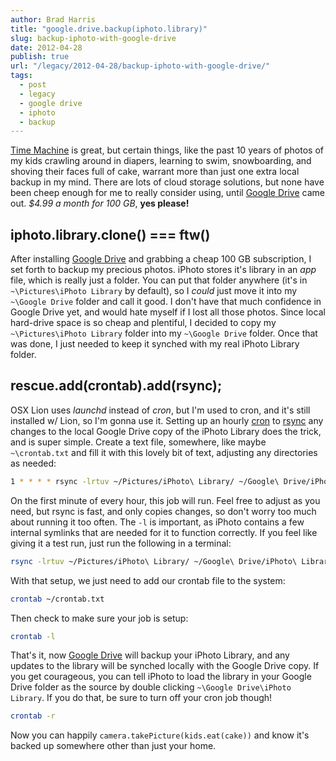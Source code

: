 ```yaml
---
author: Brad Harris
title: "google.drive.backup(iphoto.library)"
slug: backup-iphoto-with-google-drive
date: 2012-04-28
publish: true
url: "/legacy/2012-04-28/backup-iphoto-with-google-drive/"
tags:
  - post
  - legacy
  - google drive
  - iphoto
  - backup
---
```


[Time Machine][] is great, but certain things, like the past 10 years of photos of my kids crawling around in diapers, learning to swim, snowboarding, and shoving their faces full of cake, warrant more than just one extra local backup in my mind.  There are lots of cloud storage solutions, but none have been cheep enough for me to really consider using, until [Google Drive][] came out.  *$4.99 a month for 100 GB*, **yes please!**

## iphoto.library.clone() === ftw()

After installing [Google Drive][] and grabbing a cheap 100 GB subscription, I set forth to backup my precious photos.  iPhoto stores it's library in an *app* file, which is really just a folder.  You can put that folder anywhere (it's in ```~\Pictures\iPhoto Library``` by default), so I *could* just move it into my ```~\Google Drive``` folder and call it good.  I don't have that much confidence in Google Drive yet, and would hate myself if I lost all those photos.  Since local hard-drive space is so cheap and plentiful, I decided to copy my ```~\Pictures\iPhoto Library``` folder into my ```~\Google Drive``` folder.  Once that was done, I just needed to keep it synched with my real iPhoto Library folder.

## rescue.add(crontab).add(rsync);

OSX Lion uses *launchd* instead of *cron*, but I'm used to cron, and it's still installed w/ Lion, so I'm gonna use it.  Setting up an hourly [cron][] to [rsync][] any changes to the local Google Drive copy of the iPhoto Library does the trick, and is super simple.  Create a text file, somewhere, like maybe ```~\crontab.txt``` and fill it with this lovely bit of text, adjusting any directories as needed:

```bash
1 * * * * rsync -lrtuv ~/Pictures/iPhoto\ Library/ ~/Google\ Drive/iPhoto\ Library/
```

On the first minute of every hour, this job will run.  Feel free to adjust as you need, but rsync is fast, and only copies changes, so don't worry too much about running it too often.  The ```-l``` is important, as iPhoto contains a few internal symlinks that are needed for it to function correctly.  If you feel like giving it a test run, just run the following in a terminal:

```bash
rsync -lrtuv ~/Pictures/iPhoto\ Library/ ~/Google\ Drive/iPhoto\ Library/
```

With that setup, we just need to add our crontab file to the system:

```bash
crontab ~/crontab.txt
```

Then check to make sure your job is setup:

```bash
crontab -l
```

That's it, now [Google Drive][] will backup your iPhoto Library, and any updates to the library will be synched locally with the Google Drive copy.  If you get courageous, you can tell iPhoto to load the library in your Google Drive folder as the source by double clicking ```~\Google Drive\iPhoto Library```.  If you do that, be sure to turn off your cron job though!

```bash
crontab -r
```

Now you can happily ```camera.takePicture(kids.eat(cake))``` and know it's backed up somewhere other than just your home.

[Time Machine]: http://www.apple.com/macosx/apps/#timemachine
[Google Drive]: http://drive.google.com
[cron]: http://en.wikipedia.org/wiki/Cron
[rsync]: http://en.wikipedia.org/wiki/Rsync

